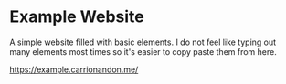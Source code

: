 # Example Website
A simple website filled with basic elements.
I do not feel like typing out many elements most times so it's easier to copy paste them from here.

https://example.carrionandon.me/
